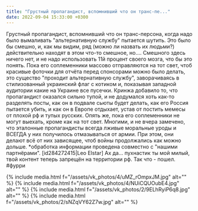 ```yaml
---
title: "Грустный пропагандист, вспомнивший что он транс-пе..."
date: 2022-09-04 15:33:00 +0300
---
```


Грустный пропагандист, вспомнивший что он транс-персона, когда надо было вымаливать "альтернативную службу" пытается шутить.
Это было бы смешно, и, как мы видим, ряд (можно ли назвать их людьми?) действительно находят в этом что-то смешное, но....
Смешного здесь ничего нет, и не надо использовать 11й процент своего мозга, что бы это понять.
Пока его соплеменники массово отправляются на тот свет, чтоб красивые фоточки для отчёта перед спонсорами можно было делать, это существо "проходит альтернативную службу", заворачиваясь в стилизованный украинский флаг с котиком и, показывая западной аудитории какие на Украине все пусечки.
Кринжа добавило то, что пропагандист оказался сильно тупой, и не додумался хоть как-то разделять посты, как он в подвале сьюты будет делать, как его Россия пытается убить, и как он в Европе отдыхает, устав от постить мемесы от плохой рф и тупых русских. Опять же, пока его соплеменники не могут выехать, кроме как на тот свет.
Многими, и не вчера замечено, что эталонные пропагандисты всегда лживые моральные уроды и ВСЕГДА у них получилось отмазываться от армии. При этом, они делают всё от них зависящее, чтоб войны продолжались как можно дольше.
*обработка информации проведена совместно с "нашими партнёрами".
[id284272415|Leo Elstar]
Ах да... пухнастик ты мой милый, твой контент теперь запрещён на территории рф. Так что - пошел.
#фурри


{% include media.html f="/assets/vk_photos/4/uMZ_rOmpxJM.jpg" alt="" %}
{% include media.html f="/assets/vk_photos/4/NUiCQUOubE4.jpg" alt="" %}
{% include media.html f="/assets/vk_photos/2/9ELhRyiP6q8.jpg" alt="" %}
{% include media.html f="/assets/vk_photos/2/sNZqVY62Z7w.jpg" alt="" %}
